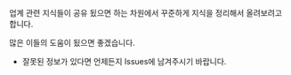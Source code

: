 업계 관련 지식들이 공유 됬으면 하는 차원에서 꾸준하게
지식을 정리해서 올려보려고 합니다.

많은 이들의 도움이 됬으면 좋겠습니다.

- 잘못된 정보가 있다면 언제든지 Issues에 남겨주시기 바랍니다.
